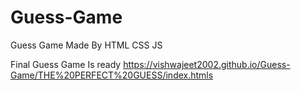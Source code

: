 # Guess-Game
Guess Game Made By HTML CSS JS 

Final Guess Game Is ready
https://vishwajeet2002.github.io/Guess-Game/THE%20PERFECT%20GUESS/index.htmls
